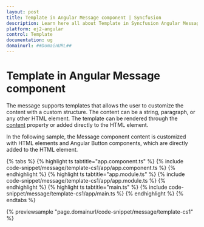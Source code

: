 ```yaml
---
layout: post
title: Template in Angular Message component | Syncfusion
description: Learn here all about Template in Syncfusion Angular Message component of Syncfusion Essential JS 2 and more.
platform: ej2-angular
control: Template 
documentation: ug
domainurl: ##DomainURL##
---
```


# Template in Angular Message component

The message supports templates that allows the user to customize the content with a custom structure. The content can be a string, paragraph, or any other HTML element. The template can be rendered through the [content](https://ej2.syncfusion.com/angular/documentation/api/message/#content) property or added directly to the HTML element.

In the following sample, the Message component content is customized with HTML elements and Angular Button components, which are directly added to the HTML element.

{% tabs %}
{% highlight ts tabtitle="app.component.ts" %}
{% include code-snippet/message/template-cs1/app/app.component.ts %}
{% endhighlight %}
{% highlight ts tabtitle="app.module.ts" %}
{% include code-snippet/message/template-cs1/app/app.module.ts %}
{% endhighlight %}
{% highlight ts tabtitle="main.ts" %}
{% include code-snippet/message/template-cs1/app/main.ts %}
{% endhighlight %}
{% endtabs %}
  
{% previewsample "page.domainurl/code-snippet/message/template-cs1" %}